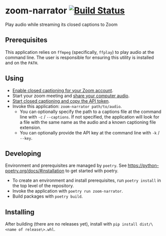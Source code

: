# zoom-narrator [![Build Status](https://travis-ci.com/DMR-coding/zoom-narrator.svg?branch=main)](https://travis-ci.com/DMR-coding/zoom-narrator)
Play audio while streaming its closed captions to Zoom

## Prerequisites
This application relies on `ffmpeg` (specifically, `ffplay`) to play audio at the command line. The user is responsible
for ensuring this utility is installed and on the `PATH`.

## Using 
* [Enable closed captioning for your Zoom account](https://support.zoom.us/hc/en-us/articles/207279736-Managing-and-viewing-closed-captioning#h_4cb4e874-d574-4e40-ab12-7d8fae1f71cc).
* Start your zoom meeting and [share your computer audio](https://it.umn.edu/services-technologies/how-tos/zoom-share-device-sound-during-screen#sharing-music-or-computer-audio-only).
* [Start closed captioning and copy the API token](https://support.zoom.us/hc/en-us/articles/207279736-Managing-and-viewing-closed-captioning#h_45f95867-9c71-4acd-888f-5a1475b4cd8e).
* Invoke this application: `zoom-narrator path/to/audio`.
  * You can optionally specify the path to a captions file at the command line with `-c` / `--captions`. If not specified, the application will look for a file with the same name as the audio and a known captioning file extension.
  * You can optionally provide the API key at the command line with `-k` / `--key`.

## Developing
Environment and prerequisites are managed by `poetry`. See https://python-poetry.org/docs/#installation to get started with poetry.

* To create an environment and install prerequisites, run `poetry install` in the top level of the repository.
* Invoke the application with `poetry run zoom-narrator`.
* Build packages with `poetry build`.

## Installing
After building (there are no releases yet), install with `pip install dist/\<name of release\>.whl`.

